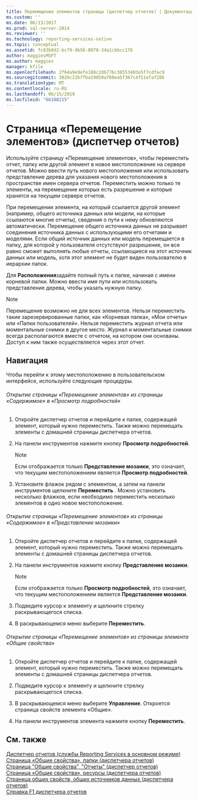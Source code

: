 ```yaml
---
title: Перемещение элементов страницы (диспетчер отчетов) | Документация Майкрософт
ms.custom: ''
ms.date: 06/13/2017
ms.prod: sql-server-2014
ms.reviewer: ''
ms.technology: reporting-services-native
ms.topic: conceptual
ms.assetid: fc83b8d2-bc79-4b56-8970-34a1cbbcc176
author: maggiesMSFT
ms.author: maggies
manager: kfile
ms.openlocfilehash: 2f64a9e9efe180c2db776c38553403e5f7cdfac9
ms.sourcegitcommit: 3026c22b7fba19059a769ea5f367c4f51efaf286
ms.translationtype: MT
ms.contentlocale: ru-RU
ms.lasthandoff: 06/15/2019
ms.locfileid: "66108215"
---
```

# <a name="move-items-page-report-manager"></a>Страница «Перемещение элементов» (диспетчер отчетов)
  Используйте страницу «Перемещение элементов», чтобы переместить отчет, папку или другой элемент в новое местоположение на сервере отчетов. Можно ввести путь нового местоположения или использовать представление дерева для указания нового местоположения в пространстве имен сервера отчетов. Переместить можно только те элементы, на перемещение которых есть разрешение и которые хранятся на текущем сервере отчетов.  
  
 При перемещении элемента, на который ссылается другой элемент (например, общего источника данных или модели, на которые ссылаются многие отчеты), сведения о пути к нему обновляются автоматически. Перемещение общего источника данных не разрывает соединения источника данных с использующими его отчетами и моделями. Если общий источник данных или модель перемещается в папку, для которой у пользователя отсутствуют разрешение, он все равно сможет выполнять любые отчеты, ссылающиеся на этот источник данных или модель, хотя этот элемент не будет виден пользователю в иерархии папок.  
  
 Для **Расположения**задайте полный путь к папке, начиная с имени корневой папки. Можно ввести имя пути или использовать представление дерева, чтобы указать нужную папку.  
  
> [!NOTE]  
>  Перемещение возможно не для всех элементов. Нельзя переместить такие зарезервированные папки, как «Корневая папка», «Мои отчеты» или «Папки пользователей». Нельзя переместить журнал отчета или моментальные снимки в другое место. Журнал и моментальные снимки всегда располагаются вместе с отчетом, на котором они основаны. Доступ к ним также осуществляется через этот отчет.  
  
## <a name="navigation"></a>Навигация  
 Чтобы перейти к этому местоположению в пользовательском интерфейсе, используйте следующие процедуры.  
  
###### <a name="to-open-the-move-items-page-from-the-contents-page-in-details-view"></a>Открытие страницы «Перемещение элементов» из страницы «Содержимое» в «Просмотр подробностей»  
  
1.  Откройте диспетчер отчетов и перейдите к папке, содержащей элемент, который нужно переместить. Также можно перемещать элементы с домашней страницы диспетчера отчетов.  
  
2.  На панели инструментов нажмите кнопку **Просмотр подробностей**.  
  
    > [!NOTE]  
    >  Если отображается только **Представление мозаики**, это означает, что текущим местоположением является **Просмотр подробностей**.  
  
3.  Установите флажок рядом с элементом, а затем на панели инструментов щелкните **Переместить** . Можно установить несколько флажков, если необходимо переместить несколько элементов в одно новое местоположение.  
  
###### <a name="to-open-the-move-items-page-from-the-contents-page-in-tiles-view"></a>Открытие страницы «Перемещение элементов» из страницы «Содержимое» в «Представление мозаики»  
  
1.  Откройте диспетчер отчетов и перейдите к папке, содержащей элемент, который нужно переместить. Также можно перемещать элементы с домашней страницы диспетчера отчетов.  
  
2.  На панели инструментов нажмите кнопку **Представление мозаики**.  
  
    > [!NOTE]  
    >  Если отображается только **Просмотр подробностей**, это означает, что текущим местоположением является **Представление мозаики**.  
  
3.  Подведите курсор к элементу и щелкните стрелку раскрывающегося списка.  
  
4.  В раскрывающемся меню выберите **Переместить**.  
  
###### <a name="to-open-the-move-items-page-from-the-general-properties-page-of-an-item"></a>Открытие страницы «Перемещение элементов» из страницы элемента «Общие свойства»  
  
1.  Откройте диспетчер отчетов и перейдите к папке, содержащей элемент, который нужно переместить. Также можно перемещать элементы с домашней страницы диспетчера отчетов.  
  
2.  Подведите курсор к элементу и щелкните стрелку раскрывающегося списка.  
  
3.  В раскрывающемся меню выберите **Управление**. Откроется страница свойств элемента «Общие».  
  
4.  На панели инструментов элемента нажмите кнопку **Переместить**.  
  
## <a name="see-also"></a>См. также  
 [Диспетчер отчетов (службы Reporting Services в основном режиме)](../../2014/reporting-services/report-manager-ssrs-native-mode.md)   
 [Страница «Общие свойства», папки &#40;диспетчера отчетов&#41;](../../2014/reporting-services/general-properties-page-folders-report-manager.md)   
 [Страница "Общие свойства", "Отчеты" (диспетчер отчетов)](../../2014/reporting-services/general-properties-page-reports-report-manager.md)   
 [Страница «Общие свойства», ресурсы &#40;диспетчера отчетов&#41;](../../2014/reporting-services/general-properties-page-resources-report-manager.md)   
 [Страница общих свойств, общих источников данных &#40;диспетчера отчетов&#41;](../../2014/reporting-services/general-properties-page-shared-data-sources-report-manager.md)   
 [Справка F1 диспетчера отчетов](../../2014/reporting-services/report-manager-f1-help.md)  
  
  

